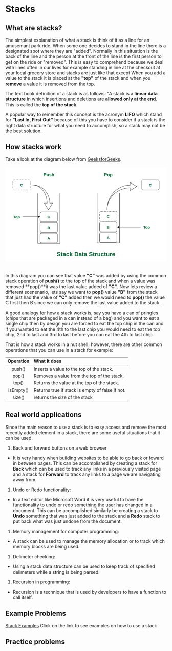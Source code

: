 # Stacks
## What are stacks?
The simplest explanation of what a stack is think of it as a line for an amusemant park ride. When some one decides to stand in the line there is a designated spot where they are "added". Normally in this situation is the back of the line and the person at the front of the line is the first person to get on the ride or "removed". This is easy to comprehend because we deal with lines often in our lives for example standing in line at the checkout at your local grocery store and stacks are just like that except When you add a value to the stack it is placed at the **"top"** of the stack and when you **remove** a value it is removed from the top.

The text book definition of a stack is as follows: "A stack is a **linear data structure** in which insertions and deletions are **allowed only at the end**. This is called the **top of the stack**. 

A popular way to remember this concept is the acronym **LIFO** which stand for **"Last In, First Out"** because of this you have to consider if a stack is the right data structure for what you need to accomplish, so a stack may not be the best solution.

## How stacks work
Take a look at the diagram below from [GeeksforGeeks](https://www.geeksforgeeks.org/introduction-to-stack-data-structure-and-algorithm-tutorials/#).
<br><br>
<img src="images/stack.drawio2.png">
<br><br>

In this diagram you can see that value **"C"** was added by using the common stack operation of **push()** to the top of the stack and when a value was removed **pop()**it was the last value added of **"C"**. Now  lets review a different scenenario, lets say we want to **pop()** value **"B"** from the stack that just had the value of **"C"** added then we would need to **pop()** the value C first then B since we can only remove the last value added to the stack. 

A good analogy for how a stack works is, say you have a can of pringles (chips that are packaged in a can instead of a bag) and you want to eat a single chip then by design you are forced to eat the top chip in the can and if you wanted to eat the 4th to the last chip you would need to eat the top chip, 2nd to last and 3rd to last before you can eat the 4th to last chip.

That is how a stack works in a nut shell; however, there are other common operations that you can use in a stack for example:

| Operation | What it does |
| :-------: | :----------- |
| push()    | Inserts a value to the top of the stack.|
| pop() | Removes a value from the top of the stack.|
| top() | Returns the value at the top of the stack.|
|isEmpty() | Returns true if stack is empty of false if not.|
|size() | returns the size of the stack |

## Real world applications
Since the main reason to use a stack is to easy access and remove the most recently added element in a stack, there are some useful situations that it can be used.

1. Back and forward buttons on a web browser
- It is very handy when building websites to be able to go back or foward in between pages. This can be accomplished by creating a stack for **Back** which can be used to track any links in a previously visited page and a stack for **Forward** to track any links to a page we are navigating away from.

1. Undo or Redo functionality:
- In a text editor like Microsoft Word it is very useful to have the functionality to undo or redo something the user has changed in a document. This can be accomplished similarly be creating a stack to **Undo** something that was just added to the stack and a **Redo** stack to put back what was just undone from the document.

1. Memory management for computer programming:
- A stack can be used to manage the memory allocation or to track which memory blocks are being used.

1. Delimeter checking:
- Using a stack data structure can be used to keep track of specified delimeters while a string is being parsed.

1. Recursion in programming:
- Recursion is a technique that is used by developers to have a function to call itself.

## Example Problems
[Stack Examples](/python_data_structure_tutorial/examples/example_stack.py) Click on the link to see examples on how to use a stack
## Practice problems